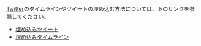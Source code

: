 <a href="https://twitter.com/" target="_blank">Twitter</a>のタイムラインやツイートの埋め込む方法については、下のリンクを参照してください。

* <a href="https://dev.twitter.com/ja/docs/embedded-tweets" target="_blank">埋め込みツイート</a>
* <a href="https://dev.twitter.com/ja/docs/embedded-timelines" target="_blank">埋め込みタイムライン</a>
